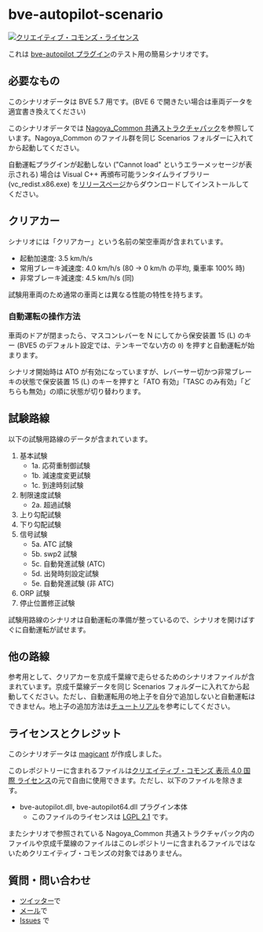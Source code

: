 # bve-autopilot-scenario

[![クリエイティブ・コモンズ・ライセンス](https://i.creativecommons.org/l/by/4.0/80x15.png)](http://creativecommons.org/licenses/by/4.0/)

これは [bve-autopilot プラグイン](https://github.com/magicant/bve-autopilot)のテスト用の簡易シナリオです。

## 必要なもの

このシナリオデータは BVE 5.7 用です。(BVE 6 で開きたい場合は車両データを適宜書き換えてください)

このシナリオデータでは [Nagoya_Common 共通ストラクチャパック](https://kumoha12.web.fc2.com/Common.html)を参照しています。Nagoya_Common のファイル群を同じ Scenarios フォルダーに入れてから起動してください。

自動運転プラグインが起動しない ("Cannot load" というエラーメッセージが表示される) 場合は Visual C++ 再頒布可能ランタイムライブラリー (vc_redist.x86.exe) を[リリースページ](https://github.com/magicant/bve-autopilot/releases)からダウンロードしてインストールしてください。

## クリアカー

シナリオには「クリアカー」という名前の架空車両が含まれています。

 - 起動加速度: 3.5 km/h/s
 - 常用ブレーキ減速度: 4.0 km/h/s (80 → 0 km/h の平均, 乗車率 100% 時)
 - 非常ブレーキ減速度: 4.5 km/h/s (同)

試験用車両のため通常の車両とは異なる性能の特性を持ちます。

### 自動運転の操作方法

車両のドアが閉まったら、マスコンレバーを N にしてから保安装置 15 (L) のキー (BVE5 のデフォルト設定では、テンキーでない方の `0`) を押すと自動運転が始まります。

シナリオ開始時は ATO が有効になっていますが、レバーサー切かつ非常ブレーキの状態で保安装置 15 (L) のキーを押すと「ATO 有効」「TASC のみ有効」「どちらも無効」の順に状態が切り替わります。

## 試験路線

以下の試験用路線のデータが含まれています。

 1. 基本試験
    * 1a. 応荷重制御試験
    * 1b. 減速度変更試験
    * 1c. 到達時刻試験
 2. 制限速度試験
    * 2a. 超過試験
 3. 上り勾配試験
 4. 下り勾配試験
 5. 信号試験
    * 5a. ATC 試験
    * 5b. swp2 試験
    * 5c. 自動発進試験 (ATC)
    * 5d. 出発時刻設定試験
    * 5e. 自動発進試験 (非 ATC)
 6. ORP 試験
 7. 停止位置修正試験

試験用路線のシナリオは自動運転の準備が整っているので、シナリオを開けばすぐに自動運転が試せます。

## 他の路線

参考用として、クリアカーを京成千葉線で走らせるためのシナリオファイルが含まれています。京成千葉線データを同じ Scenarios フォルダーに入れてから起動してください。ただし、自動運転用の地上子を自分で追加しないと自動運転はできません。地上子の追加方法は[チュートリアル](https://github.com/magicant/bve-autopilot/wiki/チュートリアル)を参考にしてください。

## ライセンスとクレジット

このシナリオデータは [magicant](https://github.com/magicant) が作成しました。

このレポジトリーに含まれるファイルは[クリエイティブ・コモンズ 表示 4.0 国際 ライセンス](https://creativecommons.org/licenses/by/4.0/)の元で自由に使用できます。ただし、以下のファイルを除きます。

 - bve-autopilot.dll, bve-autopilot64.dll プラグイン本体
   - このファイルのライセンスは [LGPL 2.1](https://www.gnu.org/licenses/old-licenses/lgpl-2.1.html) です。

またシナリオで参照されている Nagoya_Common 共通ストラクチャパック内のファイルや京成千葉線のファイルはこのレポジトリーに含まれるファイルではないためクリエイティブ・コモンズの対象ではありません。

## 質問・問い合わせ

- [ツイッター](https://twitter.com/tnacigam)で
- [メール](mailto:magicant@wonderwand.net)で
- [Issues](https://github.com/magicant/bve-autopilot-scenario/issues/new) で
